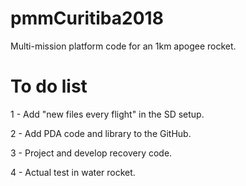 # pmmCuritiba2018
Multi-mission platform code for an 1km apogee rocket.


# To do list

1 - Add "new files every flight" in the SD setup.

2 - Add PDA code and library to the GitHub.

3 - Project and develop recovery code.

4 - Actual test in water rocket.
